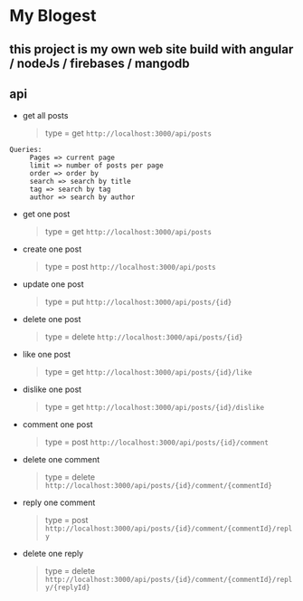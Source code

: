 # My Blogest 
this project is my own web site build with angular / nodeJs / firebases / mangodb
---
## api
- get all posts 
  > type = get
  `http://localhost:3000/api/posts`
 ```
 Queries:
      Pages => current page
      limit => number of posts per page
      order => order by
      search => search by title
      tag => search by tag
      author => search by author
 ```
- get one post
  > type = get
  `http://localhost:3000/api/posts`

- create one post
  > type = post
  `http://localhost:3000/api/posts`

- update one post
  > type = put
  `http://localhost:3000/api/posts/{id}`

- delete one post
  > type = delete
  `http://localhost:3000/api/posts/{id}`

- like one post
  > type = get
  `http://localhost:3000/api/posts/{id}/like`

- dislike one post
  > type = get
  `http://localhost:3000/api/posts/{id}/dislike`

- comment one post
  > type = post
  `http://localhost:3000/api/posts/{id}/comment`

- delete one comment
  > type = delete
  `http://localhost:3000/api/posts/{id}/comment/{commentId}`

- reply one comment
  > type = post
  `http://localhost:3000/api/posts/{id}/comment/{commentId}/reply`

- delete one reply
  > type = delete
  `http://localhost:3000/api/posts/{id}/comment/{commentId}/reply/{replyId}`
